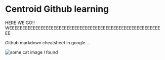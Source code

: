 # Centroid Github learning 

HERE WE GO!! WEEEEEEEEEEEEEEEEEEEEEEEEEEEEEEEEEEEEEEEEEEEEEEEEEEEEEEEEEEEE

Github markdown cheatsheet in google....

![some cat image I found ](https://i.pinimg.com/736x/a5/cf/c6/a5cfc692d4a99d64b4d31719df53ffc1--baby-kittens-adorable-kittens.jpg)
